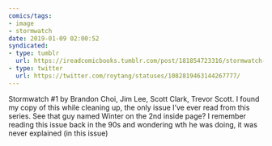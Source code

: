 ```yaml
---
comics/tags:
- image
- stormwatch
date: 2019-01-09 02:00:52
syndicated:
- type: tumblr
  url: https://ireadcomicbooks.tumblr.com/post/181854723316/stormwatch-1-by-brandon-choi-jim-lee-scott
- type: twitter
  url: https://twitter.com/roytang/statuses/1082819463144267777/
---
```


Stormwatch #1 by Brandon Choi, Jim Lee, Scott Clark, Trevor Scott. I found my copy of this while cleaning up, the only issue I’ve ever read from this series. See that guy named Winter on the 2nd inside page? I remember reading this issue back in the 90s and wondering wth he was doing, it was never explained (in this issue)